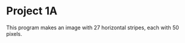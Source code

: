 Project 1A
==========

This program makes an image with 27 horizontal stripes, each with 50 pixels.
